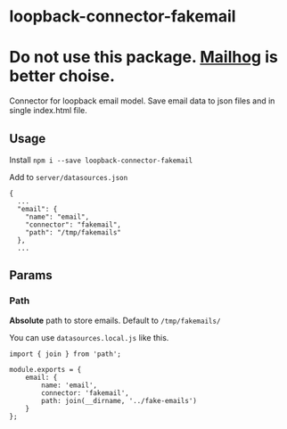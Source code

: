 # loopback-connector-fakemail

# Do not use this package. [Mailhog](https://github.com/mailhog/MailHog) is better choise.


Connector for loopback email model.
Save email data to json files and in single index.html file.

## Usage
Install `npm i --save loopback-connector-fakemail`

Add to `server/datasources.json`

```
{
  ...
  "email": {
    "name": "email",
    "connector": "fakemail",
    "path": "/tmp/fakemails"
  },
  ...
```

## Params
### Path
**Absolute** path to store emails. Default to `/tmp/fakemails/`

You can use `datasources.local.js` like this.

```
import { join } from 'path';

module.exports = {
    email: {
        name: 'email',
        connector: 'fakemail',
        path: join(__dirname, '../fake-emails')
    }
};
```
